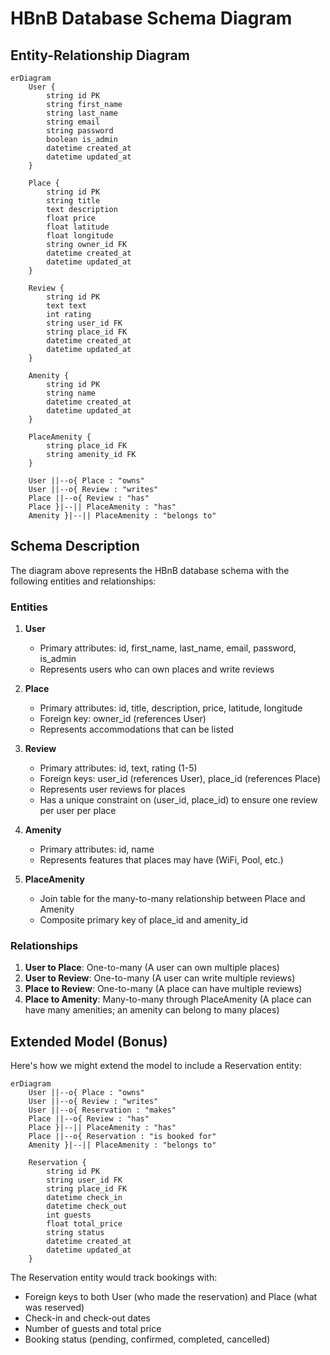 # HBnB Database Schema Diagram

## Entity-Relationship Diagram

```mermaid
erDiagram
    User {
        string id PK
        string first_name
        string last_name
        string email
        string password
        boolean is_admin
        datetime created_at
        datetime updated_at
    }

    Place {
        string id PK
        string title
        text description
        float price
        float latitude
        float longitude
        string owner_id FK
        datetime created_at
        datetime updated_at
    }

    Review {
        string id PK
        text text
        int rating
        string user_id FK
        string place_id FK
        datetime created_at
        datetime updated_at
    }

    Amenity {
        string id PK
        string name
        datetime created_at
        datetime updated_at
    }

    PlaceAmenity {
        string place_id FK
        string amenity_id FK
    }

    User ||--o{ Place : "owns"
    User ||--o{ Review : "writes"
    Place ||--o{ Review : "has"
    Place }|--|| PlaceAmenity : "has"
    Amenity }|--|| PlaceAmenity : "belongs to"
```

## Schema Description

The diagram above represents the HBnB database schema with the following entities and relationships:

### Entities

1. **User**
   - Primary attributes: id, first_name, last_name, email, password, is_admin
   - Represents users who can own places and write reviews

2. **Place**
   - Primary attributes: id, title, description, price, latitude, longitude
   - Foreign key: owner_id (references User)
   - Represents accommodations that can be listed

3. **Review**
   - Primary attributes: id, text, rating (1-5)
   - Foreign keys: user_id (references User), place_id (references Place)
   - Represents user reviews for places
   - Has a unique constraint on (user_id, place_id) to ensure one review per user per place

4. **Amenity**
   - Primary attributes: id, name
   - Represents features that places may have (WiFi, Pool, etc.)

5. **PlaceAmenity**
   - Join table for the many-to-many relationship between Place and Amenity
   - Composite primary key of place_id and amenity_id

### Relationships

1. **User to Place**: One-to-many (A user can own multiple places)
2. **User to Review**: One-to-many (A user can write multiple reviews)
3. **Place to Review**: One-to-many (A place can have multiple reviews)
4. **Place to Amenity**: Many-to-many through PlaceAmenity (A place can have many amenities; an amenity can belong to many places)

## Extended Model (Bonus)

Here's how we might extend the model to include a Reservation entity:

```mermaid
erDiagram
    User ||--o{ Place : "owns"
    User ||--o{ Review : "writes"
    User ||--o{ Reservation : "makes"
    Place ||--o{ Review : "has"
    Place }|--|| PlaceAmenity : "has"
    Place ||--o{ Reservation : "is booked for"
    Amenity }|--|| PlaceAmenity : "belongs to"

    Reservation {
        string id PK
        string user_id FK
        string place_id FK
        datetime check_in
        datetime check_out
        int guests
        float total_price
        string status
        datetime created_at
        datetime updated_at
    }
```

The Reservation entity would track bookings with:
- Foreign keys to both User (who made the reservation) and Place (what was reserved)
- Check-in and check-out dates
- Number of guests and total price
- Booking status (pending, confirmed, completed, cancelled)
